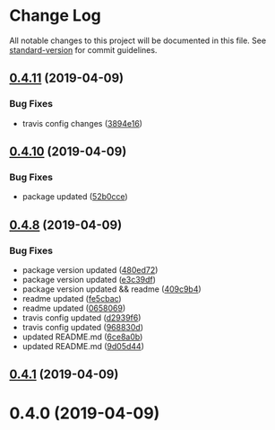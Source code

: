 # Change Log

All notable changes to this project will be documented in this file. See [standard-version](https://github.com/conventional-changelog/standard-version) for commit guidelines.

## [0.4.11](https://github.com/xergioalex/pinericosas/compare/v0.4.10...v0.4.11) (2019-04-09)


### Bug Fixes

* travis config changes ([3894e16](https://github.com/xergioalex/pinericosas/commit/3894e16))



## [0.4.10](https://github.com/xergioalex/pinericosas/compare/v0.4.8...v0.4.10) (2019-04-09)


### Bug Fixes

* package updated ([52b0cce](https://github.com/xergioalex/pinericosas/commit/52b0cce))



## [0.4.8](https://github.com/xergioalex/pinericosas/compare/v0.4.1...v0.4.8) (2019-04-09)


### Bug Fixes

* package version updated ([480ed72](https://github.com/xergioalex/pinericosas/commit/480ed72))
* package version updated ([e3c39df](https://github.com/xergioalex/pinericosas/commit/e3c39df))
* package version updated && readme ([409c9b4](https://github.com/xergioalex/pinericosas/commit/409c9b4))
* readme updated ([fe5cbac](https://github.com/xergioalex/pinericosas/commit/fe5cbac))
* readme updated ([0658069](https://github.com/xergioalex/pinericosas/commit/0658069))
* travis config updated ([d2939f6](https://github.com/xergioalex/pinericosas/commit/d2939f6))
* travis config updated ([968830d](https://github.com/xergioalex/pinericosas/commit/968830d))
* updated README.md ([6ce8a0b](https://github.com/xergioalex/pinericosas/commit/6ce8a0b))
* updated README.md ([9d05d44](https://github.com/xergioalex/pinericosas/commit/9d05d44))



## [0.4.1](https://github.com/xergioalex/pinericosas/compare/v0.4.0...v0.4.1) (2019-04-09)



# 0.4.0 (2019-04-09)

